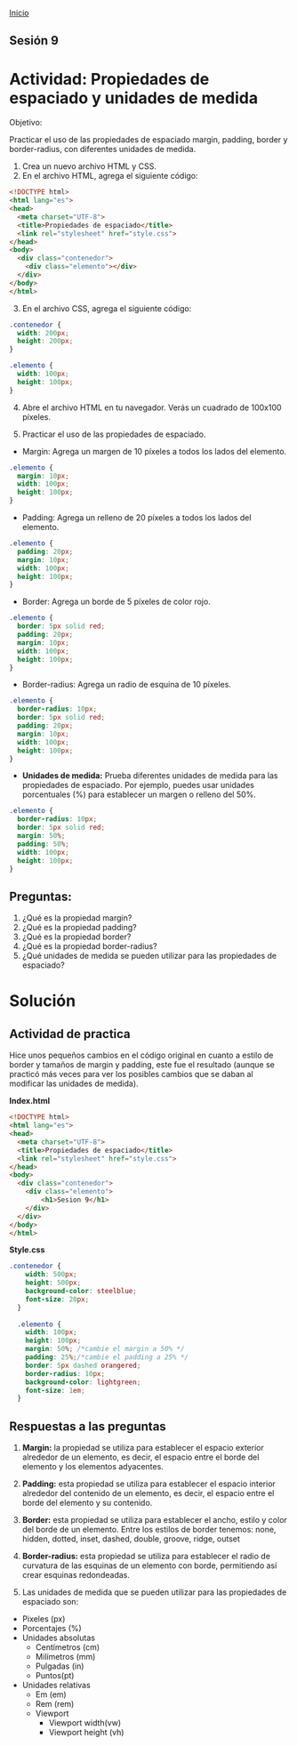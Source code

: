 <!-- No borrar o modificar -->
[Inicio](./index.md)

## Sesión 9 


<!-- Su documentación aquí -->
# Actividad: Propiedades de espaciado y unidades de medida
Objetivo:

Practicar el uso de las propiedades de espaciado margin, padding, border y border-radius, con diferentes unidades de medida.

1. Crea un nuevo archivo HTML y CSS.
2. En el archivo HTML, agrega el siguiente código:

```html
<!DOCTYPE html>
<html lang="es">
<head>
  <meta charset="UTF-8">
  <title>Propiedades de espaciado</title>
  <link rel="stylesheet" href="style.css">
</head>
<body>
  <div class="contenedor">
    <div class="elemento"></div>
  </div>
</body>
</html>
```

3. En el archivo CSS, agrega el siguiente código:

```css
.contenedor {
  width: 200px;
  height: 200px;
}

.elemento {
  width: 100px;
  height: 100px;
}
```

4. Abre el archivo HTML en tu navegador. Verás un cuadrado de 100x100 píxeles.

5. Practicar el uso de las propiedades de espaciado.

- Margin: Agrega un margen de 10 píxeles a todos los lados del elemento.

```css
.elemento {
  margin: 10px;
  width: 100px;
  height: 100px;
}
```

- Padding: Agrega un relleno de 20 píxeles a todos los lados del elemento.

```css
.elemento {
  padding: 20px;
  margin: 10px;
  width: 100px;
  height: 100px;
}
```

- Border: Agrega un borde de 5 píxeles de color rojo.

```css
.elemento {
  border: 5px solid red;
  padding: 20px;
  margin: 10px;
  width: 100px;
  height: 100px;
}
```

- Border-radius: Agrega un radio de esquina de 10 píxeles.

```css
.elemento {
  border-radius: 10px;
  border: 5px solid red;
  padding: 20px;
  margin: 10px;
  width: 100px;
  height: 100px;
}
```

- **Unidades de medida:** Prueba diferentes unidades de medida para las propiedades de espaciado. Por ejemplo, puedes usar unidades porcentuales (%) para establecer un margen o relleno del 50%.

```css
.elemento {
  border-radius: 10px;
  border: 5px solid red;
  margin: 50%;
  padding: 50%;
  width: 100px;
  height: 100px;
}
```

## Preguntas:
1. ¿Qué es la propiedad margin?
2. ¿Qué es la propiedad padding?
3. ¿Qué es la propiedad border?
4. ¿Qué es la propiedad border-radius?
5. ¿Qué unidades de medida se pueden utilizar para las propiedades de espaciado?

# Solución
## Actividad de practica
Hice unos pequeños cambios en el código original en cuanto a estilo de border y tamaños de margin y padding, este fue el resultado (aunque se practicó más veces para ver los posibles cambios que se daban al modificar las unidades de medida).

**Index.html**

```html
<!DOCTYPE html>
<html lang="es">
<head>
  <meta charset="UTF-8">
  <title>Propiedades de espaciado</title>
  <link rel="stylesheet" href="style.css">
</head>
<body>
  <div class="contenedor">
    <div class="elemento">
        <h1>Sesion 9</h1>
    </div>
  </div>
</body>
</html>
```

**Style.css**

```css
.contenedor {
    width: 500px;
    height: 500px;
    background-color: steelblue;
    font-size: 20px;
  }
  
  .elemento {
    width: 100px;
    height: 100px;
    margin: 50%; /*cambie el margin a 50% */
    padding: 25%;/*cambie el padding a 25% */
    border: 5px dashed orangered;
    border-radius: 10px;
    background-color: lightgreen;
    font-size: 1em;
  }
```

## Respuestas a las preguntas
1. **Margin:** la propiedad se utiliza para establecer el espacio exterior alrededor de un elemento, es decir, el espacio entre el borde del elemento y los elementos adyacentes.

2. **Padding:** esta propiedad se utiliza para establecer el espacio interior alrededor del contenido de un elemento, es decir, el espacio entre el borde del elemento y su contenido.

3. **Border:** esta propiedad se utiliza para establecer el ancho, estilo y color del borde de un elemento. Entre los estilos de border tenemos: none, hidden, dotted, inset, dashed, double, groove, ridge, outset

4. **Border-radius:** esta propiedad se utiliza para establecer el radio de curvatura de las esquinas de un elemento con borde, permitiendo así crear esquinas redondeadas.

5. Las unidades de medida que se pueden utilizar para las propiedades de espaciado son: 
-	Pixeles (px)
-	Porcentajes (%)
-	Unidades absolutas
    -	Centímetros (cm)
    -	Milímetros (mm)
    -	Pulgadas (in)
    -	Puntos(pt)
-	Unidades relativas
    -	Em (em)
    -	Rem (rem)
    -	Viewport 
        -	Viewport width(vw)
        -	Viewport height (vh)








